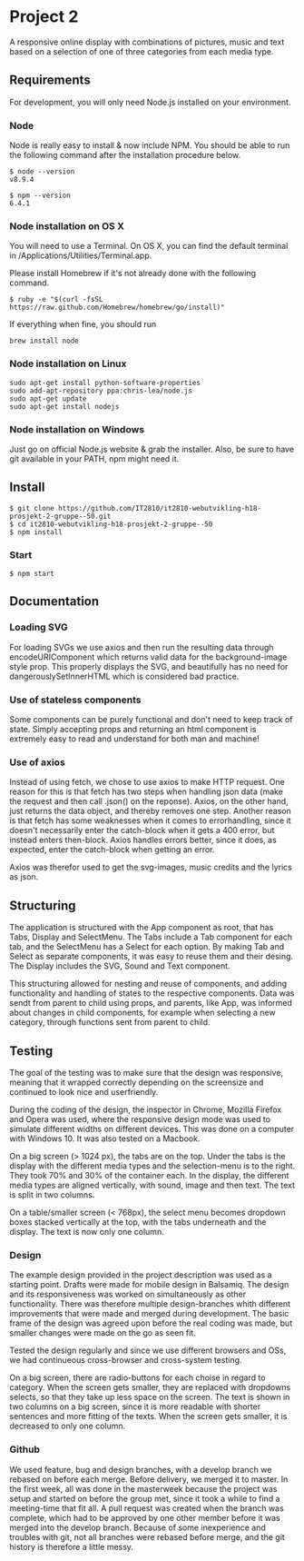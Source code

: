 # Project 2
A responsive online display with combinations of pictures, music and text based on a selection of one of three categories from each media type.

## Requirements
For development, you will only need Node.js installed on your environment.

### Node
Node is really easy to install & now include NPM. You should be able to run the following command after the installation procedure below.

    $ node --version
    v8.9.4

    $ npm --version
    6.4.1

### Node installation on OS X
You will need to use a Terminal. On OS X, you can find the default terminal in /Applications/Utilities/Terminal.app.

Please install Homebrew if it's not already done with the following command.

    $ ruby -e "$(curl -fsSL https://raw.github.com/Homebrew/homebrew/go/install)"
If everything when fine, you should run

    brew install node

### Node installation on Linux
    sudo apt-get install python-software-properties
    sudo add-apt-repository ppa:chris-lea/node.js
    sudo apt-get update
    sudo apt-get install nodejs

### Node installation on Windows
Just go on official Node.js website & grab the installer. Also, be sure to have git available in your PATH, npm might need it.

## Install
    $ git clone https://github.com/IT2810/it2810-webutvikling-h18-prosjekt-2-gruppe--50.git
    $ cd it2810-webutvikling-h18-prosjekt-2-gruppe--50
    $ npm install

### Start
    $ npm start

## Documentation

### Loading SVG
For loading SVGs we use axios and then run the resulting data through encodeURIComponent which returns valid data for the background-image style prop. This properly displays the SVG, and beautifully has no need for dangerouslySetInnerHTML which is considered bad practice.

### Use of stateless components
Some components can be purely functional and don't need to keep track of state. Simply accepting props and returning an html component is extremely easy to read and understand for both man and machine!

### Use of axios
Instead of using fetch, we chose to use axios to make HTTP request. One reason for this is that fetch has two steps when handling json data (make the request and then call .json() on the reponse). Axios, on the other hand, just returns the data object, and thereby removes one step.
Another reason is that fetch has some weaknesses when it comes to errorhandling, since it doesn't necessarily enter the catch-block when it gets a 400 error, but instead enters then-block. Axios handles errors better, since it does, as expected, enter the catch-block when getting an error.

Axios was therefor used to get the svg-images, music credits and the lyrics as json.

## Structuring
The application is structured with the App component as root, that has Tabs, Display and SelectMenu.
The Tabs include a Tab component for each tab, and the SelectMenu has a Select for each option. By making Tab and Select as separate components, it was easy to reuse them and their desing.
The Display includes the SVG, Sound and Text component.

This structuring allowed for nesting and reuse of components, and adding functionality and handling of states to the respective components. Data was sendt from parent to child using props, and parents, like App, was informed about changes in child components, for example when selecting a new category, through functions sent from parent to child.

## Testing
The goal of the testing was to make sure that the design was responsive, meaning that it wrapped correctly depending on the screensize and continued to look nice and userfriendly.

During the coding of the design, the inspector in Chrome, Mozilla Firefox and Opera was used, where the responsive design mode was used to simulate different widths on different devices. This was done on a computer with Windows 10. It was also tested on a Macbook.

On a big screen (> 1024 px), the tabs are on the top. Under the tabs is the display with the different media types and the selection-menu is to the right. They took 70% and 30% of the container each. In the display, the different media types are aligned vertically, with sound, image and then text. The text is split in two columns.

On a table/smaller screen (< 768px), the select menu becomes dropdown boxes stacked vertically at the top, with the tabs underneath and the display. The text is now only one column.

### Design
The example design provided in the project description was used as a starting point. Drafts were made for mobile design in Balsamiq. The design and its responsiveness was worked on simultaneously as other functionality. There was therefore multiple design-branches whith different improvements that were made and merged during development. The basic frame of the design was agreed upon before the real coding was made, but smaller changes were made on the go as seen fit.

Tested the design regularly and since we use different browsers and OSs, we had continueous cross-browser and cross-system testing.

On a big screen, there are radio-buttons for each choise in regard to category. When the screen gets smaller, they are replaced with dropdowns selects, so that they take up less space on the screen. The text is shown in two columns on a big screen, since it is more readable with shorter sentences and more fitting of the texts. When the screen gets smaller, it is decreased to only one column.

### Github
We used feature, bug and design branches, with a develop branch we rebased on before each merge. Before delivery, we merged it to master. In the first week, all was done in the masterweek because the project was setup and started on before the group met, since it took a while to find a meeting-time that fit all. A pull request was created when the branch was complete, which had to be approved by one other member before it was merged into the develop branch. Because of some inexperience and troubles with git, not all branches were rebased before merge, and the git history is therefore a little messy.

